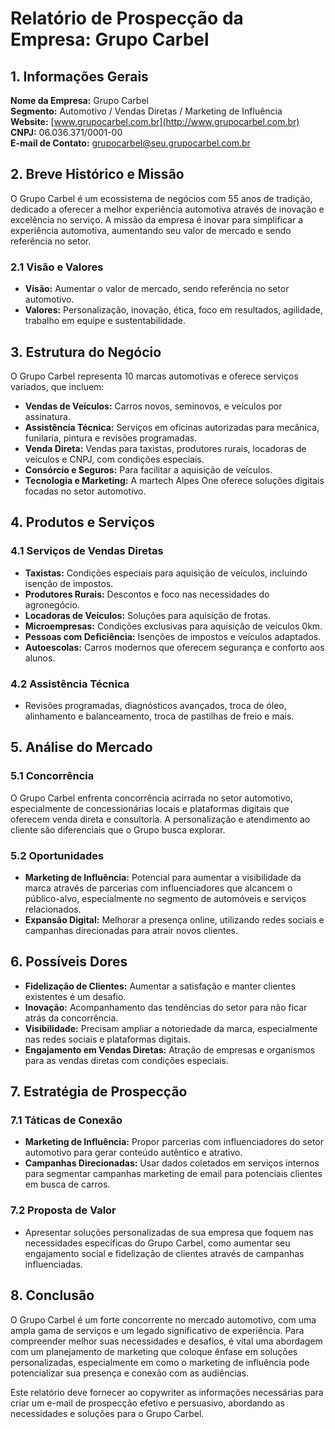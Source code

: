 # Relatório de Prospecção da Empresa: Grupo Carbel

## 1. Informações Gerais
**Nome da Empresa:** Grupo Carbel  
**Segmento:** Automotivo / Vendas Diretas / Marketing de Influência  
**Website:** [www.grupocarbel.com.br](http://www.grupocarbel.com.br)  
**CNPJ:** 06.036.371/0001-00  
**E-mail de Contato:** grupocarbel@seu.grupocarbel.com.br  

## 2. Breve Histórico e Missão
O Grupo Carbel é um ecossistema de negócios com 55 anos de tradição, dedicado a oferecer a melhor experiência automotiva através de inovação e excelência no serviço. A missão da empresa é inovar para simplificar a experiência automotiva, aumentando seu valor de mercado e sendo referência no setor.

### 2.1 Visão e Valores
- **Visão:** Aumentar o valor de mercado, sendo referência no setor automotivo.
- **Valores:** Personalização, inovação, ética, foco em resultados, agilidade, trabalho em equipe e sustentabilidade.

## 3. Estrutura do Negócio
O Grupo Carbel representa 10 marcas automotivas e oferece serviços variados, que incluem:
- **Vendas de Veículos:** Carros novos, seminovos, e veículos por assinatura.
- **Assistência Técnica:** Serviços em oficinas autorizadas para mecânica, funilaria, pintura e revisões programadas.
- **Venda Direta:** Vendas para taxistas, produtores rurais, locadoras de veículos e CNPJ, com condições especiais.
- **Consórcio e Seguros:** Para facilitar a aquisição de veículos. 
- **Tecnologia e Marketing:** A martech Alpes One oferece soluções digitais focadas no setor automotivo.

## 4. Produtos e Serviços
### 4.1 Serviços de Vendas Diretas
- **Taxistas:** Condições especiais para aquisição de veículos, incluindo isenção de impostos.
- **Produtores Rurais:** Descontos e foco nas necessidades do agronegócio.
- **Locadoras de Veículos:** Soluções para aquisição de frotas.
- **Microempresas:** Condições exclusivas para aquisição de veículos 0km.
- **Pessoas com Deficiência:** Isenções de impostos e veículos adaptados.
- **Autoescolas:** Carros modernos que oferecem segurança e conforto aos alunos.

### 4.2 Assistência Técnica
- Revisões programadas, diagnósticos avançados, troca de óleo, alinhamento e balanceamento, troca de pastilhas de freio e mais.

## 5. Análise do Mercado
### 5.1 Concorrência
O Grupo Carbel enfrenta concorrência acirrada no setor automotivo, especialmente de concessionárias locais e plataformas digitais que oferecem venda direta e consultoria. A personalização e atendimento ao cliente são diferenciais que o Grupo busca explorar.

### 5.2 Oportunidades
- **Marketing de Influência:** Potencial para aumentar a visibilidade da marca através de parcerias com influenciadores que alcancem o público-alvo, especialmente no segmento de automóveis e serviços relacionados.
- **Expansão Digital:** Melhorar a presença online, utilizando redes sociais e campanhas direcionadas para atrair novos clientes.

## 6. Possíveis Dores
- **Fidelização de Clientes:** Aumentar a satisfação e manter clientes existentes é um desafio.
- **Inovação:** Acompanhamento das tendências do setor para não ficar atrás da concorrência.
- **Visibilidade:** Precisam ampliar a notoriedade da marca, especialmente nas redes sociais e plataformas digitais.
- **Engajamento em Vendas Diretas:** Atração de empresas e organismos para as vendas diretas com condições especiais.

## 7. Estratégia de Prospecção
### 7.1 Táticas de Conexão
- **Marketing de Influência:** Propor parcerias com influenciadores do setor automotivo para gerar conteúdo autêntico e atrativo.
- **Campanhas Direcionadas:** Usar dados coletados em serviços internos para segmentar campanhas marketing de email para potenciais clientes em busca de carros.

### 7.2 Proposta de Valor
- Apresentar soluções personalizadas de sua empresa que foquem nas necessidades específicas do Grupo Carbel, como aumentar seu engajamento social e fidelização de clientes através de campanhas influenciadas.

## 8. Conclusão
O Grupo Carbel é um forte concorrente no mercado automotivo, com uma ampla gama de serviços e um legado significativo de experiência. Para compreender melhor suas necessidades e desafios, é vital uma abordagem com um planejamento de marketing que coloque ênfase em soluções personalizadas, especialmente em como o marketing de influência pode potencializar sua presença e conexão com as audiências. 

Este relatório deve fornecer ao copywriter as informações necessárias para criar um e-mail de prospecção efetivo e persuasivo, abordando as necessidades e soluções para o Grupo Carbel.